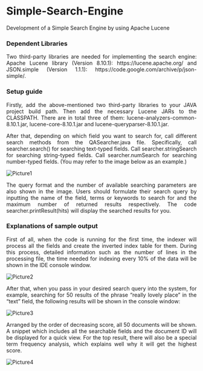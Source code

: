 # Simple-Search-Engine
 Development of a Simple Search Engine by using Apache Lucene   
### Dependent Libraries
<p align="justify">Two third-party libraries are needed for implementing the search engine: Apache Lucene library (Version 8.10.1): https://lucene.apache.org/ and JSON.simple (Version 1.1.1): https://code.google.com/archive/p/json-simple/.</p>

### Setup guide
<p align="justify">Firstly, add the above-mentioned two third-party libraries to your JAVA project build path. Then add the necessary Lucene JARs to the CLASSPATH. There are in total three of them: lucene-analyzers-common-8.10.1.jar, lucene-core-8.10.1.jar and lucene-queryparser-8.10.1.jar. </p>
<p align="justify">After that, depending on which field you want to search for, call different search methods from the QASearcher.java file. Specifically, call searcher.search() for searching text-typed fields. Call searcher.stringSearch for searching string-typed fields. Call searcher.numSearch for searching number-typed fields. (You may refer to the image below as an example.)</p>

![Picture1](https://github.com/zhangziyi1996/Simple-Search-Engine/assets/143377198/a7c165ee-76e6-4739-9b63-5f753ded4372)

<p align="justify">The query format and the number of available searching parameters are also shown in the image. Users should formulate their search query by inputting the name of the field, terms or keywords to search for and the maximum number of returned results respectively. The code searcher.printResult(hits) will display the searched results for you. </p>

### Explanations of sample output
<p align="justify">First of all, when the code is running for the first time, the indexer will process all the fields and create the inverted index table for them. During this process, detailed information such as the number of lines in the processing file, the time needed for indexing every 10% of the data will be shown in the IDE console window. </p>

![Picture2](https://github.com/zhangziyi1996/Simple-Search-Engine/assets/143377198/e32e6f70-6400-4d38-9e71-9d61fa0eea11)

<p align="justify">After that, when you pass in your desired search query into the system, for example, searching for 50 results of the phrase “really lovely place” in the “text” field, the following results will be shown in the console window:</p>

![Picture3](https://github.com/zhangziyi1996/Simple-Search-Engine/assets/143377198/9a8f3885-4da7-4930-a43f-10f9e539bc65)


<p align="justify">Arranged by the order of decreasing score, all 50 documents will be shown. A snippet which includes all the searchable fields and the document ID will be displayed for a quick view. For the top result, there will also be a special term frequency analysis, which explains well why it will get the highest score.</p>

![Picture4](https://github.com/zhangziyi1996/Simple-Search-Engine/assets/143377198/fa6cd4a0-eb1e-4561-a8db-0243b400a018)




